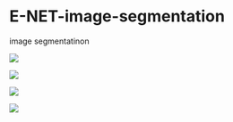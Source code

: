 # E-NET-image-segmentation
image segmentatinon

![](https://www.kaggleusercontent.com/kf/41379406/eyJhbGciOiJkaXIiLCJlbmMiOiJBMTI4Q0JDLUhTMjU2In0..BU-wy4Cr9GP_-1Ek-T7o6Q.69OAP-bsIhszFHmMTVPNcyosn2C7BE6Oby3k_YBKjU6wp34zouoPKClPFsfWbJ_6PPFojl6qrHGSrKymt4lgSxirOBbhfq_FZ34glc1X0OHXC1xkJjR6rPCWbccKpSQf0P_ZhbaNwxmt4Huf82HNuVWJAddn39QdWCJAhlU7NvkOUse0JysRnji6meS9JRFCB6pZmKkDJ-swnqFDCifgjTqkcotPyd0tWW1rAbkl6AyCNVpsIPq7ja2MtmADioXIg8WIzGiFgI4uOdkn_8YNhjZuWDKzZJrw4ffaD8kRO6Y9MXKVdokmBjrE7m9BJ4assoQOZ_5j8uul16zsspsHt67SZuWWeSznewZ3Y5ftgzWrZdVozdeoBwpigf3XMw14O8R6C-eCAZ_P2ZbMYPcce2ZutT2LqqLTl6raTlzK468NSCwUVBKJZWuXVOJYISIf4sST_flTedIapT4FJ64_oUZq-Pjc9VRQWOrzw3X6WDnnkby6q7cRHbEHo2JQCx5yC96oQC9DYCT41yM4vJ1pUYiEfXD0xyBCV0m4h229GZsl_9nj5mgh7Vpaq5bQT4sB8Q9OJw9W0kUOQJbGnZ7sQfH2-bNZ84_GZSVHK-WXg1ntwrWH-epwVz0UXfZ-qhI5bV_JGY0ytO7TT4gkOLzoOw.grrb6xkP7Z9GKFycdzEPqA/__results___files/__results___59_4.png)




![](https://www.kaggleusercontent.com/kf/41379406/eyJhbGciOiJkaXIiLCJlbmMiOiJBMTI4Q0JDLUhTMjU2In0..BU-wy4Cr9GP_-1Ek-T7o6Q.69OAP-bsIhszFHmMTVPNcyosn2C7BE6Oby3k_YBKjU6wp34zouoPKClPFsfWbJ_6PPFojl6qrHGSrKymt4lgSxirOBbhfq_FZ34glc1X0OHXC1xkJjR6rPCWbccKpSQf0P_ZhbaNwxmt4Huf82HNuVWJAddn39QdWCJAhlU7NvkOUse0JysRnji6meS9JRFCB6pZmKkDJ-swnqFDCifgjTqkcotPyd0tWW1rAbkl6AyCNVpsIPq7ja2MtmADioXIg8WIzGiFgI4uOdkn_8YNhjZuWDKzZJrw4ffaD8kRO6Y9MXKVdokmBjrE7m9BJ4assoQOZ_5j8uul16zsspsHt67SZuWWeSznewZ3Y5ftgzWrZdVozdeoBwpigf3XMw14O8R6C-eCAZ_P2ZbMYPcce2ZutT2LqqLTl6raTlzK468NSCwUVBKJZWuXVOJYISIf4sST_flTedIapT4FJ64_oUZq-Pjc9VRQWOrzw3X6WDnnkby6q7cRHbEHo2JQCx5yC96oQC9DYCT41yM4vJ1pUYiEfXD0xyBCV0m4h229GZsl_9nj5mgh7Vpaq5bQT4sB8Q9OJw9W0kUOQJbGnZ7sQfH2-bNZ84_GZSVHK-WXg1ntwrWH-epwVz0UXfZ-qhI5bV_JGY0ytO7TT4gkOLzoOw.grrb6xkP7Z9GKFycdzEPqA/__results___files/__results___61_1.png)


![](https://www.kaggleusercontent.com/kf/41379406/eyJhbGciOiJkaXIiLCJlbmMiOiJBMTI4Q0JDLUhTMjU2In0..BU-wy4Cr9GP_-1Ek-T7o6Q.69OAP-bsIhszFHmMTVPNcyosn2C7BE6Oby3k_YBKjU6wp34zouoPKClPFsfWbJ_6PPFojl6qrHGSrKymt4lgSxirOBbhfq_FZ34glc1X0OHXC1xkJjR6rPCWbccKpSQf0P_ZhbaNwxmt4Huf82HNuVWJAddn39QdWCJAhlU7NvkOUse0JysRnji6meS9JRFCB6pZmKkDJ-swnqFDCifgjTqkcotPyd0tWW1rAbkl6AyCNVpsIPq7ja2MtmADioXIg8WIzGiFgI4uOdkn_8YNhjZuWDKzZJrw4ffaD8kRO6Y9MXKVdokmBjrE7m9BJ4assoQOZ_5j8uul16zsspsHt67SZuWWeSznewZ3Y5ftgzWrZdVozdeoBwpigf3XMw14O8R6C-eCAZ_P2ZbMYPcce2ZutT2LqqLTl6raTlzK468NSCwUVBKJZWuXVOJYISIf4sST_flTedIapT4FJ64_oUZq-Pjc9VRQWOrzw3X6WDnnkby6q7cRHbEHo2JQCx5yC96oQC9DYCT41yM4vJ1pUYiEfXD0xyBCV0m4h229GZsl_9nj5mgh7Vpaq5bQT4sB8Q9OJw9W0kUOQJbGnZ7sQfH2-bNZ84_GZSVHK-WXg1ntwrWH-epwVz0UXfZ-qhI5bV_JGY0ytO7TT4gkOLzoOw.grrb6xkP7Z9GKFycdzEPqA/__results___files/__results___61_2.png)


![](https://www.kaggleusercontent.com/kf/41379406/eyJhbGciOiJkaXIiLCJlbmMiOiJBMTI4Q0JDLUhTMjU2In0..BU-wy4Cr9GP_-1Ek-T7o6Q.69OAP-bsIhszFHmMTVPNcyosn2C7BE6Oby3k_YBKjU6wp34zouoPKClPFsfWbJ_6PPFojl6qrHGSrKymt4lgSxirOBbhfq_FZ34glc1X0OHXC1xkJjR6rPCWbccKpSQf0P_ZhbaNwxmt4Huf82HNuVWJAddn39QdWCJAhlU7NvkOUse0JysRnji6meS9JRFCB6pZmKkDJ-swnqFDCifgjTqkcotPyd0tWW1rAbkl6AyCNVpsIPq7ja2MtmADioXIg8WIzGiFgI4uOdkn_8YNhjZuWDKzZJrw4ffaD8kRO6Y9MXKVdokmBjrE7m9BJ4assoQOZ_5j8uul16zsspsHt67SZuWWeSznewZ3Y5ftgzWrZdVozdeoBwpigf3XMw14O8R6C-eCAZ_P2ZbMYPcce2ZutT2LqqLTl6raTlzK468NSCwUVBKJZWuXVOJYISIf4sST_flTedIapT4FJ64_oUZq-Pjc9VRQWOrzw3X6WDnnkby6q7cRHbEHo2JQCx5yC96oQC9DYCT41yM4vJ1pUYiEfXD0xyBCV0m4h229GZsl_9nj5mgh7Vpaq5bQT4sB8Q9OJw9W0kUOQJbGnZ7sQfH2-bNZ84_GZSVHK-WXg1ntwrWH-epwVz0UXfZ-qhI5bV_JGY0ytO7TT4gkOLzoOw.grrb6xkP7Z9GKFycdzEPqA/__results___files/__results___61_4.png)
